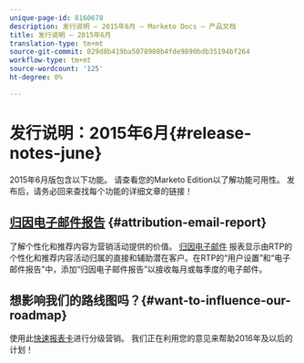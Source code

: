 ```yaml
---
unique-page-id: 8160678
description: 发行说明 — 2015年6月 — Marketo Docs — 产品文档
title: 发行说明 — 2015年6月
translation-type: tm+mt
source-git-commit: 029d8b419ba5078980b4fde9890bdb35194bf264
workflow-type: tm+mt
source-wordcount: '125'
ht-degree: 0%

---
```



# 发行说明：2015年6月{#release-notes-june}

2015年6月版包含以下功能。 请查看您的Marketo Edition以了解功能可用性。 发布后，请务必回来查找每个功能的详细文章的链接！

## [归因电子邮件报告](/help/marketo/product-docs/web-personalization/reporting-for-web-personalization/email-reports.md) {#attribution-email-report}

了解个性化和推荐内容为营销活动提供的价值。 [归因电子邮件](/help/marketo/product-docs/web-personalization/reporting-for-web-personalization/email-reports.md) 报表显示由RTP的个性化和推荐内容活动归属的直接和辅助潜在客户。在RTP的“用户设置”和“电子邮件报告”中，添加“归因电子邮件报告”以接收每月或每季度的电子邮件。

## 想影响我们的路线图吗？{#want-to-influence-our-roadmap}

使用此[快速报表卡](https://www.surveymonkey.com/s/VG9YCT5)进行分级营销。 我们正在利用您的意见来帮助2016年及以后的计划！
